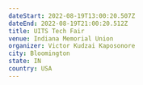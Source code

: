 ```yaml
---
dateStart: 2022-08-19T13:00:20.507Z
dateEnd: 2022-08-19T21:00:20.512Z
title: UITS Tech Fair
venue: Indiana Memorial Union
organizer: Victor Kudzai Kaposonore
city: Bloomington
state: IN
country: USA
---
```

